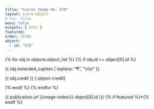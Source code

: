```yaml
---
title: "Scores Image No. 570"
layout: score-object
# toc: false
menu: false
outputs: [ html ]
featured: 
order: 15700
object:
  - id: "570"
---
```


{% for obj in objects.object_list %}
{% if obj.id == object[0].id %}

{{ obj.extended_caption | replace: "¶", "\n\n" }}

{{ obj.credit }} {.object-credit}

{% endif %}
{% endfor %}

<div class="object-credit object-url is-print-only">

{{ publication.url }}image-index/{{ object[0].id }}/ {% if featured %}*{% endif %}

</div>

